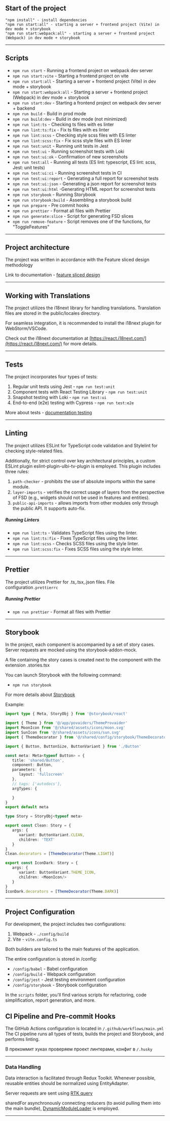 ## Start of the project

```
"npm install" - install dependencies
"npm run start:all" - starting a server + frontend project (Vite) in dev mode + storybook
"npm run start:webpack:all" - starting a server + frontend project (Webpack) in dev mode + storybook
```

----

## Scripts

- `npm run start` - Running a frontend project on webpack dev server
- `npm run start:vite` - Starting a frontend project on vite
- `npm run start:all` - Starting a server + frontend project (Vite) in dev mode + storybook
- `npm run start:webpack:all` - Starting a server + frontend project (Webpack) in dev mode + storybook
- `npm run start:dev` - Starting a frontend project on webpack dev server + backend
- `npm run build` - Build in prod mode
- `npm run build:dev` - Build in dev mode (not minimized)
- `npm run lint:ts` - Checking ts files with es linter
- `npm run lint:ts:fix` - Fix ts files with es linter
- `npm run lint:scss` - Checking style scss files with  ES linter
- `npm run lint:scss:fix` - Fix scss style files with ES linter
- `npm run test:unit` - Running unit tests in Jest
- `npm run test:ui` - Running screenshot tests with Loki
- `npm run test:ui:ok` - Confirmation of new screenshots
- `npm run test:all` - Running all tests (ES lint: typescript, ES lint: scss, Jest: unit tests)
- `npm run test:ui:ci` - Running screenshot tests in CI
- `npm run test:ui:report` - Generating a full report for screenshot tests
- `npm run test:ui:json` - Generating a json report for screenshot tests
- `npm run test:ui:html` -Generating HTML report for screenshot tests
- `npm run storybook` - Running Storybook
- `npm run storybook:build` - Assembling a storybook build
- `npm run prepare` - Pre commit hooks
- `npm run prettier` - Format all files with Prettier
- `npm run generate:slice` - Script for generating FSD slices
- `npm run remove-feature` - Script removes one of the functions, for "ToggleFeatures"

----

## Project architecture

The project was written in accordance with the Feature sliced design methodology

Link to documentation - [feature sliced design](https://feature-sliced.design/docs/get-started/tutorial)

----

## Working with Translations

The project utilizes the i18next library for handling translations. Translation files are stored in the public/locales directory.

For seamless integration, it is recommended to install the i18next plugin for WebStorm/VSCode.

Check out the i18next documentation at [https://react.i18next.com/](https://react.i18next.com/) for more details.

----

## Tests

The project incorporates four types of tests:

1) Regular unit tests using Jest - `npm run test:unit`
2) Component tests with React Testing Library - `npm run test:unit`
3) Snapshot testing with Loki - `npm run test:ui`
4) End-to-end (e2e) testing with Cypress - `npm run test:e2e`

More about tests - [documentation testing](/docs/tests.md)

----

## Linting

The project utilizes ESLint for TypeScript code validation and Stylelint for checking style-related files.

Additionally, for strict control over key architectural principles, a custom ESLint plugin eslint-plugin-ulbi-tv-plugin is employed.
This plugin includes three rules:
1) `path-checker` - prohibits the use of absolute imports within the same module.
2) `layer-imports` - verifies the correct usage of layers from the perspective of FSD (e.g., widgets should not be used in features and entities).
3) `public-api-imports` - allows imports from other modules only through the public API. It supports auto-fix.

##### Running Linters
- `npm run lint:ts` - Validates TypeScript files using the linter.
- `npm run lint:ts:fix` -  Fixes TypeScript files using the linter.
- `npm run lint:scss` - Checks SCSS files using the style linter.
- `npm run lint:scss:fix` - Fixes SCSS files using the style linter.

--------

## Prettier

The project utilizes Prettier for .ts,.tsx,.json files. File configuration`.prettierrc`

##### Running Prettier
- `npm run prettier` -  Format all files with Prettier

----
## Storybook

In the project, each component is accompanied by a set of story cases.
Server requests are mocked using the storybook-addon-mock.

A file containing the story cases is created next to the component with the extension .stories.tsx

You can launch Storybook with the following command:
- `npm run storybook`

For more details about [Storybook](/docs/storybook.md)

Example:

```typescript jsx
import type { Meta, StoryObj } from '@storybook/react'

import { Theme } from '@/app/povaiders/ThemeProvaider'
import MoonIcon from '@/shared/assets/icons/moon.svg'
import SunIcon from '@/shared/assets/icons/sun.svg'
import { ThemeDecorator } from '@/shared/config/storybook/ThemeDecorator'

import { Button, ButtonSize, ButtonVariant } from './Button'

const meta: Meta<typeof Button> = {
   title: 'shared/Button',
   component: Button,
   parameters: {
      layout: 'fullscreen'
   },
   // tags: ['autodocs'],
   argTypes: {

   }
}
export default meta

type Story = StoryObj<typeof meta>

export const Clean: Story = {
   args: {
      variant: ButtonVariant.CLEAN,
      children: 'TEXT'
   }
}
Clean.decorators = [ThemeDecorator(Theme.LIGHT)]

export const IconDark: Story = {
   args: {
      variant: ButtonVariant.THEME_ICON,
      children: <MoonIcon/>
   }
}
IconDark.decorators = [ThemeDecorator(Theme.DARK)]
```

----

## Project Configuration

For development, the project includes two configurations:
1. Webpack - `./config/build`
2. Vite - `vite.config.ts`

Both builders are tailored to the main features of the application.

The entire configuration is stored in /config:
- `/config/babel` - Babel configuration
- `/config/build` - Webpack configuration
- `/config/jest` - Jest testing environment configuration
- `/config/storybook` - Storybook configuration

In the `scripts` folder, you'll find various scripts for refactoring, code simplification, report generation, and more.

## CI Pipeline and Pre-commit Hooks

The GitHub Actions configuration is located in `/.github/workflows/main.yml` 
The CI pipeline runs all types of tests, builds the project and Storybook, and performs linting.

В прекоммит хуках проверяем проект линтерами, конфиг в `/.husky`

----

### Data Handling

Data interaction is facilitated through Redux Toolkit.
Whenever possible, reusable entities should be normalized using EntityAdapter.

Server requests are sent using [RTK query](/src/shared/api/rtkApi.ts)

sharedFor asynchronously connecting reducers (to avoid pulling them into the main bundle),
[DynamicModuleLoader](/src/shared/lib/components/DynamicModuleLoader/DynamicModuleLoader.tsx) is employed.

----
